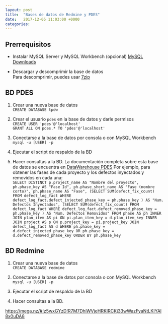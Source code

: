 ```yaml
---
layout: post
title:  "Bases de datos de Redmine y PDES"
date:   2017-12-05 11:03:00 +0000
categories:
---
```


## Prerrequisitos

- Instalar MySQL Server y MySQL Workbench (opcional)
[MySQL Downloads](https://dev.mysql.com/downloads/mysql/)

- Descargar y descomprimir la base de datos  
Para descomprimir, puedes usar [7zip](http://www.7-zip.org/)

## BD PDES

1. Crear una nueva base de datos  
`CREATE DATABASE tpdw`

2. Crear el usuario `pdes` en la base de datos y darle permisos  
`CREATE USER 'pdes'@'localhost'`  
`GRANT ALL ON pdes.* TO 'pdes'@'localhost'`

3. Conectarse a la base de datos por consola o con MySQL Workbench
`mysql -u [USER] -p`

4. Ejecutar el script de respaldo de la BD

5. Hacer consultas a la BD. La documentación completa sobre esta base de datos se encuentra en [DataWarehouse PDES](https://www.processdash.com/pdes-tpdw)
Por ejemplo, para obtener las fases de cada proyecto y los defectos inyectados y removidos en cada una:  
`SELECT DISTINCT p.project_name AS "Nombre del proyecto", ph.phase_key AS "Fase Id",
ph.phase_short_name AS "Fase (nombre corto)",
ph.phase_name AS "Fase",
(SELECT SUM(defect_fix_count)
FROM defect_log_fact
WHERE defect_log_fact.defect_injected_phase_key = ph.phase_key ) AS "Num. Defectos Inyectados",
(SELECT SUM(defect_fix_count)
FROM defect_log_fact
WHERE defect_log_fact.defect_removed_phase_key = ph.phase_key ) AS "Num. Defectos Removidos"
FROM phase AS ph
INNER JOIN plan_item AS pi
ON pi.plan_item_key = d.plan_item_key
INNER JOIN project AS p
ON p.project_key = pi.project_key
JOIN defect_log_fact AS d
WHERE ph.phase_key = d.defect_injected_phase_key OR ph.phase_key = d.defect_removed_phase_key
ORDER BY ph.phase_key`

## BD Redmine

1. Crear una nueva base de datos  
`CREATE DATABASE redmine`

2. Conectarse a la base de datos por consola o con MySQL Workbench
`mysql -u [USER] -p`

3. Ejecutar el script de respaldo de la BD

4. Hacer consultas a la BD.

https://mega.nz/#!z5wxGYzD!R7M7DhiWVjeHRKIRCKj33wWazFyaNtLKIYAl8x0uDA8
